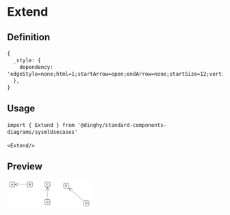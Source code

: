 # Extend

## Definition

```
{
  _style: { 
    dependency: 'edgeStyle=none;html=1;startArrow=open;endArrow=none;startSize=12;verticalAlign=bottom;dashed=1;labelBackgroundColor=none;',
  },
}
```

## Usage

```
import { Extend } from '@dinghy/standard-components-diagrams/sysmlUsecases'

<Extend/>
```

## Preview

<img src="./extend.png" width="200"/>
